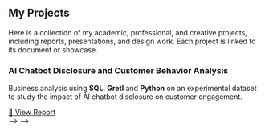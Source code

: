 
  <h2>My Projects</h2>
  <p>
    Here is a collection of my academic, professional, and creative projects, 
    including reports, presentations, and design work. Each project is linked 
    to its document or showcase.
  </p>

  <!-- Project 1 -->
  <div class="project">
    <h3>AI Chatbot Disclosure and Customer Behavior Analysis</h3>
    <p>
      Business analysis using <b>SQL</b>, <b>Gretl</b> and <b>Python</b> on an experimental dataset 
      to study the impact of AI chatbot disclosure on customer engagement.  
    </p>
    <a href="/assets/reports/AI_Chatbot-Report.pdf" target="_blank">📄 View Report</a> 
  </div>

  <!-- <hr>

  Project 2
  <div class="project">
    <h3>Restaurant Tips Analysis</h3>
    <p>
      Conducted statistical analysis using Gretl, Python, and SQL to identify 
      customer tipping behavior drivers in the restaurant industry.  
    </p>
    <a href="/assets/reports/tips_analysis.pdf" target="_blank">📄 View Report</a>
  </div>

  <hr>

  <!-- Project 3 -->
  <!-- <div class="project">
    <h3>TEDxIITGandhinagar Design Portfolio</h3>
    <p>
      Led the design team for TEDx IITGN ‘24. Developed event branding, 
      merchandise, and social media campaigns.  
    </p>
    <a href="/projects/tedx_portfolio.html">🎨 View Portfolio</a>
  </div>

  <hr>

  <!-- Project 4 -->
  <!-- <div class="project">
    <h3>Amalthea ’23 Design Portfolio</h3>
    <p>
      Coordinated a 25-member design team to create cohesive branding, 
      campus installations, and social media campaigns for IITGN’s 
      annual tech summit.  
    </p>
    <a href="/projects/amalthea_portfolio.html">🎨 View Portfolio</a>
  </div> --> --> -->

